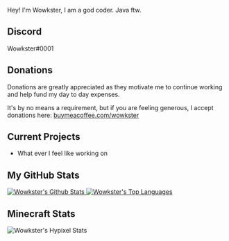 Hey! I'm Wowkster, I am a god coder. Java ftw.

## Discord
Wowkster#0001

## Donations
Donations are greatly appreciated as they motivate me to continue working and help fund my day to day expenses.

It's by no means a requirement, but if you are feeling generous, I accept donations here: <a href="https://www.buymeacoffee.com/wowkster">buymeacoffee.com/wowkster</a>

## Current Projects

* What ever I feel like working on

## My GitHub Stats

[ ![Wowkster's Github Stats](https://github-readme-stats.vercel.app/api?username=wowkster&count_private=true&include_all_commits=true&show_icons=true&theme=algolia) ![Wowkster's Top Languages](https://github-readme-stats.vercel.app/api/top-langs/?username=wowkster&layout=compact&theme=algolia) ](https://github.com/anuraghazra/github-readme-stats)

## Minecraft Stats

![Wowkster's Hypixel Stats](https://hypixel.paniek.de/signature/4604daebb3594471964ce6acdf8af1d0/general-small)
